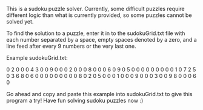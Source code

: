 This is a sudoku puzzle solver. Currently, some difficult puzzles require different logic than what is currently provided, so some puzzles cannot be solved yet.

To find the solution to a puzzle, enter it in to the sudokuGrid.txt file with each number separated by a space, empty spaces denoted by a zero, and a line feed after every 9 numbers or the very last one.

Example sudokuGrid.txt:

0 2 0 0 0 4 3 0 0
9 0 0 0 2 0 0 0 8
0 0 0 6 0 9 0 5 0
0 0 0 0 0 0 0 0 1
0 7 2 5 0 3 6 8 0
6 0 0 0 0 0 0 0 0
0 8 0 2 0 5 0 0 0
1 0 0 0 9 0 0 0 3
0 0 9 8 0 0 0 6 0

Go ahead and copy and paste this example into sudokuGrid.txt to give this program a try!
Have fun solving sudoku puzzles now :)